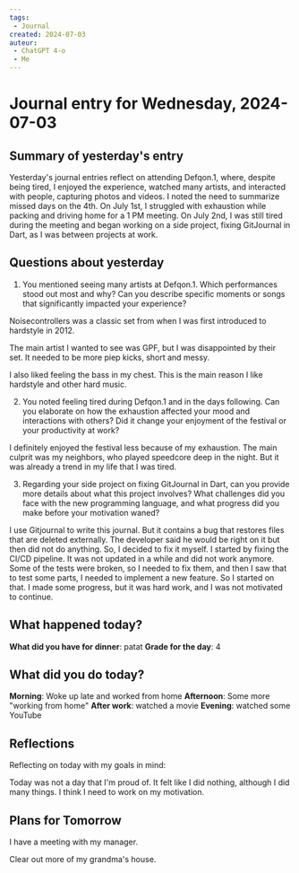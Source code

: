 ```yaml
---
tags:
 - Journal
created: 2024-07-03
auteur:
 - ChatGPT 4-o
 - Me
---
```

# Journal entry for Wednesday, 2024-07-03

## Summary of yesterday's entry

Yesterday's journal entries reflect on attending Defqon.1, where, despite being tired, I enjoyed the experience, watched many artists, and interacted with people, capturing photos and videos. I noted the need to summarize missed days on the 4th. On July 1st, I struggled with exhaustion while packing and driving home for a 1 PM meeting. On July 2nd, I was still tired during the meeting and began working on a side project, fixing GitJournal in Dart, as I was between projects at work.

## Questions about yesterday

1. You mentioned seeing many artists at Defqon.1. Which performances stood out most and why? Can you describe specific moments or songs that significantly impacted your experience?

Noisecontrollers was a classic set from when I was first introduced to hardstyle in 2012.

The main artist I wanted to see was GPF, but I was disappointed by their set. It needed to be more piep kicks, short and messy.

I also liked feeling the bass in my chest. This is the main reason I like hardstyle and other hard music.

2. You noted feeling tired during Defqon.1 and in the days following. Can you elaborate on how the exhaustion affected your mood and interactions with others? Did it change your enjoyment of the festival or your productivity at work?

I definitely enjoyed the festival less because of my exhaustion. The main culprit was my neighbors, who played speedcore deep in the night. But it was already a trend in my life that I was tired.

3. Regarding your side project on fixing GitJournal in Dart, can you provide more details about what this project involves? What challenges did you face with the new programming language, and what progress did you make before your motivation waned?

I use Gitjournal to write this journal. But it contains a bug that restores files that are deleted externally. The developer said he would be right on it but then did not do anything. So, I decided to fix it myself. I started by fixing the CI/CD pipeline. It was not updated in a while and did not work anymore. Some of the tests were broken, so I needed to fix them, and then I saw that to test some parts, I needed to implement a new feature. So I started on that. I made some progress, but it was hard work, and I was not motivated to continue.

## What happened today?

**What did you have for dinner**: patat
**Grade for the day**: 4

## What did you do today?

**Morning**: Woke up late and worked from home
**Afternoon**: Some more "working from home"
**After work**: watched a movie
**Evening**: watched some YouTube

## Reflections

Reflecting on today with my goals in mind:

Today was not a day that I'm proud of. It felt like I did nothing, although I did many things. I think I need to work on my motivation.

## Plans for Tomorrow

I have a meeting with my manager.

Clear out more of my grandma's house.
